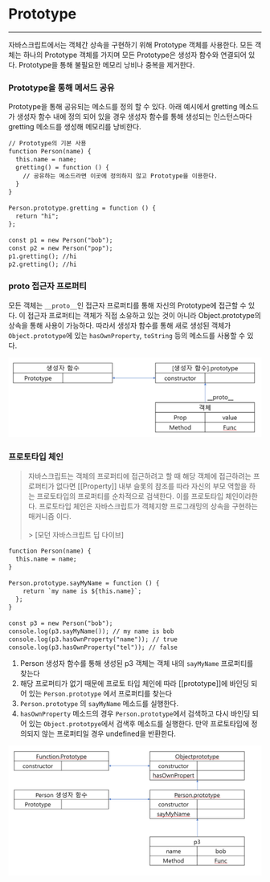 # Prototype

<hr>

자바스크립트에서는 객체간 상속을 구현하기 위해 Prototype 객체를 사용한다. 모든 객체는 하나의 Prototype 객체를 가지며 모든 Prototype은 생성자 함수와 연결되어 있다. Prototype을 통해 불필요한 메모리 낭비나 중복을 제거한다.

### Prototype을 통해 메서드 공유

Prototype을 통해 공유되는 메소드를 정의 할 수 있다. 아래 예시에서 gretting 메소드가 생성자 함수 내에 정의 되어 있을 경우 생성자 함수를 통해 생성되는 인스턴스마다 gretting 메소드를 생성해 메모리를 낭비한다.

```
// Prototype의 기본 사용
function Person(name) {
  this.name = name;
  gretting() = function () {
    // 공유하는 메소드라면 이곳에 정의하지 않고 Prototype을 이용한다.
  }
}

Person.prototype.gretting = function () {
  return "hi";
};

const p1 = new Person("bob");
const p2 = new Person("pop");
p1.gretting(); //hi
p2.gretting(); //hi
```

### **proto** 접근자 프로퍼티

모든 객체는 `__proto__`인 접근자 프로퍼티를 통해 자신의 Prototype에 접근할 수 있다. 이 접근자 프로퍼티는 객체가 직접 소유하고 있는 것이 아니라 Object.prototype의 상속을 통해 사용이 가능하다. 따라서 생성자 함수를 통해 새로 생성된 객체가 `Object.prototype`에 있는 `hasOwnProperty`, `toString` 등의 메소드를 사용할 수 있다.

![alt text](./proto.PNG)

### 프로토타입 체인

> 자바스크립트는 객체의 프로퍼티에 접근하려고 할 때 해당 객체에 접근하려는 프로퍼티가 없다면 [[Property]] 내부 슬롯의 참조를 따라 자신의 부모 역할을 하는 프로토타입의 프로퍼티를 순차적으로 검색한다. 이를 프로토타입 체인이라한다. 프로토타입 체인은 자바스크립트가 객체지향 프로그래밍의 상속을 구현하는 매커니즘 이다.<br><br> > [모던 자바스크립트 딥 다이브]

```
function Person(name) {
  this.name = name;
}

Person.prototype.sayMyName = function () {
    return `my name is ${this.name}`;
  };
}

const p3 = new Person("bob");
console.log(p3.sayMyName()); // my name is bob
console.log(p3.hasOwnProperty("name")); // true
console.log(p3.hasOwnProperty("tel")); // false
```

1. Person 생성자 함수를 통해 생성된 p3 객체는 객체 내의 `sayMyName` 프로퍼티를 찾는다
2. 해당 프로퍼티가 없기 때문에 프로토 타입 체인에 따라 [[prototype]]에 바인딩 되어 있는 `Person.prototype` 에서 프로퍼티를 찾는다
3. `Person.prototype` 의 `sayMyName` 메소드를 실행한다.
4. `hasOwnProperty` 메소드의 경우 `Person.prototype`에서 검색하고 다시 바인딩 되어 있는 `Object.prototpye`에서 검색후 메소드를 실행한다. 만약 프로토타입에 정의되지 않는 프로퍼티일 경우 undefined을 반환한다.

![Prototype Chain](./protochain.PNG)
